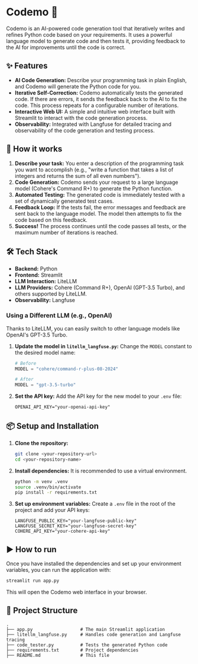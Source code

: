 # Codemo 🤖

Codemo is an AI-powered code generation tool that iteratively writes and refines Python code based on your requirements. It uses a powerful language model to generate code and then tests it, providing feedback to the AI for improvements until the code is correct.

## ✨ Features

*   **AI Code Generation:** Describe your programming task in plain English, and Codemo will generate the Python code for you.
*   **Iterative Self-Correction:** Codemo automatically tests the generated code. If there are errors, it sends the feedback back to the AI to fix the code. This process repeats for a configurable number of iterations.
*   **Interactive Web UI:** A simple and intuitive web interface built with Streamlit to interact with the code generation process.
*   **Observability:** Integrated with Langfuse for detailed tracing and observability of the code generation and testing process.

## 🚀 How it works

1.  **Describe your task:** You enter a description of the programming task you want to accomplish (e.g., "write a function that takes a list of integers and returns the sum of all even numbers").
2.  **Code Generation:** Codemo sends your request to a large language model (Cohere's Command R+) to generate the Python function.
3.  **Automated Testing:** The generated code is immediately tested with a set of dynamically generated test cases.
4.  **Feedback Loop:** If the tests fail, the error messages and feedback are sent back to the language model. The model then attempts to fix the code based on this feedback.
5.  **Success!** The process continues until the code passes all tests, or the maximum number of iterations is reached.

## 🛠️ Tech Stack

*   **Backend:** Python
*   **Frontend:** Streamlit
*   **LLM Interaction:** LiteLLM
*   **LLM Providers:** Cohere (Command R+), OpenAI (GPT-3.5 Turbo), and others supported by LiteLLM.
*   **Observability:** Langfuse

### Using a Different LLM (e.g., OpenAI)

Thanks to LiteLLM, you can easily switch to other language models like OpenAI's GPT-3.5 Turbo.

1.  **Update the model in `litellm_langfuse.py`:**
    Change the `MODEL` constant to the desired model name:
    ```python
    # Before
    MODEL = "cohere/command-r-plus-08-2024"

    # After
    MODEL = "gpt-3.5-turbo"
    ```

2.  **Set the API key:**
    Add the API key for the new model to your `.env` file:
    ```
    OPENAI_API_KEY="your-openai-api-key"
    ```

## 📦 Setup and Installation

1.  **Clone the repository:**
    ```bash
    git clone <your-repository-url>
    cd <your-repository-name>
    ```

2.  **Install dependencies:**
    It is recommended to use a virtual environment.
    ```bash
    python -m venv .venv
    source .venv/bin/activate
    pip install -r requirements.txt
    ```

3.  **Set up environment variables:**
    Create a `.env` file in the root of the project and add your API keys:
    ```
    LANGFUSE_PUBLIC_KEY="your-langfuse-public-key"
    LANGFUSE_SECRET_KEY="your-langfuse-secret-key"
    COHERE_API_KEY="your-cohere-api-key"
    ```

## ▶️ How to run

Once you have installed the dependencies and set up your environment variables, you can run the application with:

```bash
streamlit run app.py
```

This will open the Codemo web interface in your browser.

## 📂 Project Structure

```
.
├── app.py                  # The main Streamlit application
├── litellm_langfuse.py     # Handles code generation and Langfuse tracing
├── code_tester.py          # Tests the generated Python code
├── requirements.txt        # Project dependencies
├── README.md               # This file

```
